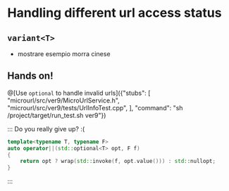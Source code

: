 # Handling different url access status

## `variant<T>`

- mostrare esempio morra cinese

## Hands on!

@[Use `optional` to handle invalid urls]({"stubs": [ 
	 "microurl/src/ver9/MicroUrlService.h",	 
	 "microurl/src/ver9/tests/UrlInfoTest.cpp",
	],
	"command": "sh /project/target/run_test.sh ver9"})

	
::: Do you really give up? :(


```cpp
template<typename T, typename F>
auto operator||(std::optional<T> opt, F f)
{
	return opt ? wrap(std::invoke(f, opt.value())) : std::nullopt;
}
```
:::
